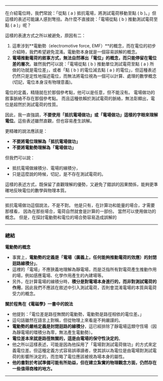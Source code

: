 
---

在介紹電位時，我們常說：「從點 \( a \) 抵抗電場，將測試電荷移動至點 \( b \)。」但這樣的表述可能讓人感到彆扭。為什麼不直接說：「電場從點 \( b \) 推動測試電荷至點 \( a \)」呢？  

這樣的表達方式之所以被避免，原因有二：

1. 這牽涉到**電動勢（electromotive force, EMF）**的概念，而在電位的初步介紹時，我們希望避免混淆。電動勢本身就是一個容易誤解的概念。
2. **電場推動電荷的敘事方式，無法自然導出「電位」的概念，而只能停留在電位差的層次**。雖然我們可以說：「電場從點 \( b \) 推動單位測試電荷至點 \( a \) 所做的功就是電位差」，或者「點 \( b \) 的電位減去點 \( a \) 的電位」，但這種表述仍然只是定性地描述電位，而無法將電位視為一個可以計算、處理的數學概念(切記，電位本身沒有物理意義)。  

電位的定義，精隨就在於那個參考點，他可以是任意，但不能沒有。
電場做功的敘事脈絡不存在那個參考點。
而且這種依賴於測試電荷的脈絡，無法彰顯出，電位是超然於測試電荷的性質。

因此，我一直強調，**不要使用「抵抗電場做功」或「電場做功」這樣的字眼來理解電位**。這些表述雖然直觀，但也容易產生誤解。  

更精確的說法應該是：
- **不要將電位理解為「抵抗電場做功」**
- **不要將電動勢理解為「電場做功」**  

但我們可以說：
- 抵抗電場做線積分、電場的線積分，
- 只是這麼說的時候，切記，是不存在測試電荷的。

這樣的表述方式，既保留了直觀理解的優勢，又避免了錯誤的因果關係，能夠更準確地反映電位的數學與物理本質。

---

抵抗電場做功這個說法，不是不對。
他是只有，在計算功和能量的場合，才需要那樣看，
因為在那些場合，電荷自然就會是計算的一部份。
當然可以使用做功的概念。
但是，在探討電動勢和電位的場合勢容易造成誤解的

---

### 總結

**電動勢的概念**  
   - 事實上，**電動勢的定義是「電場（廣義上，任何能夠推動電荷的效應）的封閉迴路線積分」**。  
   - 這裡的「電場」不應狹義地理解為靜電場，而是泛指所有對電荷產生推動作用的場，例如感應電場、化學作用產生的內建場等。  
   - 另外，在計算電場的線積分時，**積分是對電場本身進行的，而非對測試電荷的作用**，因此我們不應該在敘述中引入測試電荷，否則會混淆電場的本質與電荷受力的概念。

**關於程雋在《電磁學》一書中的說法**  
   - 他提到：「電位差是路徑無關的電動勢，電動勢是路徑相依的電位差。」  
   - 這句話雖然在語言上對稱，但從物理上來看是不夠嚴謹的。  
   - **電動勢的嚴格定義是封閉迴路的線積分**，這已經排除了靜電場這類守恆場（因為靜電場的環積分為零，無法產生電動勢）。  
   - **電位差本來就是路徑無關的，這是由電場的保守性決定的**。  
   - 他之所以這樣表述，可能是因為他採用了「電場對測試電荷做功」的方式來定義電位差。但這種定義方式容易誤導讀者，使其誤以為電位是由電場對測試電荷的影響所決定的，而忽略了電位應該被視為場本身的屬性。  
   - **他的書對於考試準備可能有所助益，但在建立紮實的物理觀念方面，仍然存在一些值得商榷的地方。**  

---

